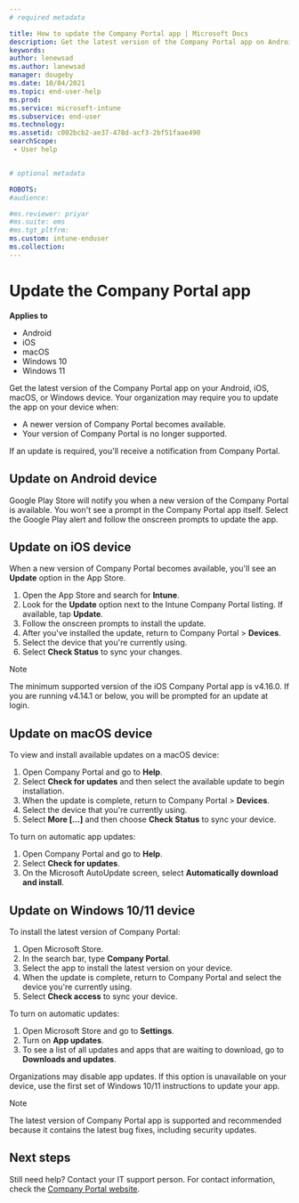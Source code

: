 ```yaml
---
# required metadata

title: How to update the Company Portal app | Microsoft Docs
description: Get the latest version of the Company Portal app on Android, iOS, macOS, and Windows devices.
keywords:
author: lenewsad
ms.author: lanewsad
manager: dougeby
ms.date: 10/04/2021
ms.topic: end-user-help
ms.prod:
ms.service: microsoft-intune
ms.subservice: end-user
ms.technology:
ms.assetid: c002bcb2-ae37-478d-acf3-2bf51faae490
searchScope:
 - User help


# optional metadata

ROBOTS:  
#audience:

#ms.reviewer: priyar
#ms.suite: ems
#ms.tgt_pltfrm:
ms.custom: intune-enduser
ms.collection: 
---
```


# Update the Company Portal app  

**Applies to**  
- Android  
- iOS  
- macOS  
- Windows 10  
- Windows 11  

 
Get the latest version of the Company Portal app on your Android, iOS, macOS, or Windows device. Your organization may require you to update the app on your device when:  

* A newer version of Company Portal becomes available.
* Your version of Company Portal is no longer supported. 

If an update is required, you'll receive a notification from Company Portal.  

## Update on Android device  

Google Play Store will notify you when a new version of the Company Portal is available. You won't see a prompt in the Company Portal app itself. Select the Google Play alert and follow the onscreen prompts to update the app. 

## Update on iOS device  

When a new version of Company Portal becomes available, you'll see an **Update** option in the App Store. 

1. Open the App Store and search for **Intune**.  
2. Look for the **Update** option next to the Intune Company Portal listing. If available, tap **Update**. 
3. Follow the onscreen prompts to install the update.
4. After you've installed the update, return to Company Portal > **Devices**. 
5. Select the device that you're currently using.
6. Select **Check Status** to sync your changes.  

> [!NOTE]
> The minimum supported version of the iOS Company Portal app is v4.16.0. If you are running v4.14.1 or below, you will be prompted for an update at login.

## Update on macOS device  

To view and install available updates on a macOS device: 

1. Open Company Portal and go to **Help**.  
2. Select **Check for updates** and then select the available update to begin installation.  
4. When the update is complete, return to Company Portal > **Devices**. 
5. Select the device that you're currently using.
6. Select **More [...]** and then choose **Check Status** to sync your device.  

To turn on automatic app updates: 
1. Open Company Portal and go to **Help**.  
2. Select **Check for updates**.
3. On the Microsoft AutoUpdate screen, select **Automatically download and install**.  


## Update on Windows 10/11 device  

To install the latest version of Company Portal: 
1. Open Microsoft Store.
2. In the search bar, type **Company Portal**.  
3. Select the app to install the latest version on your device. 
4. When the update is complete, return to Company Portal and select the device you're currently using.
5. Select **Check access** to sync your device. 

To turn on automatic updates:  
1. Open Microsoft Store and go to  **Settings**.  
2. Turn on **App updates**.  
3. To see a list of all updates and apps that are waiting to download, go to **Downloads and updates**.  

Organizations may disable app updates. If this option is unavailable on your device, use the first set of Windows 10/11 instructions to update your app. 

> [!NOTE]
> The latest version of Company Portal app is supported and recommended because it contains the latest bug fixes, including security updates.

## Next steps  

Still need help? Contact your IT support person. For contact information, check the [Company Portal website](https://go.microsoft.com/fwlink/?linkid=2010980).
